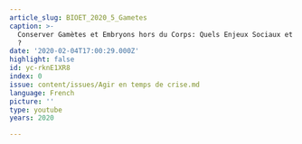 ```yaml
---
article_slug: BIOET_2020_5_Gametes
caption: >-
  Conserver Gamètes et Embryons hors du Corps: Quels Enjeux Sociaux et Ethiques
  ?
date: '2020-02-04T17:00:29.000Z'
highlight: false
id: yc-rknE1XR8
index: 0
issue: content/issues/Agir en temps de crise.md
language: French
picture: ''
type: youtube
years: 2020

---
```

